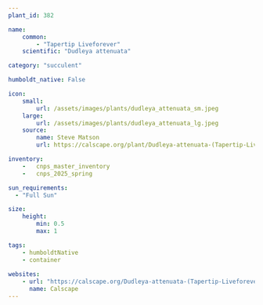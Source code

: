 ```yaml
---
plant_id: 382 

name: 
    common:  
        - "Tapertip Liveforever" 
    scientific: "Dudleya attenuata"  

category: "succulent"

humboldt_native: False

icon: 
    small: 
        url: /assets/images/plants/dudleya_attenuata_sm.jpeg
    large: 
        url: /assets/images/plants/dudleya_attenuata_lg.jpeg
    source: 
        name: Steve Matson 
        url: https://calscape.org/plant/Dudleya-attenuata-(Tapertip-Liveforever)/gallery

inventory: 
    -   cnps_master_inventory
    -   cnps_2025_spring

sun_requirements:
  - "Full Sun"

size:
    height: 
        min: 0.5 
        max: 1

tags:
    - humboldtNative
    - container
 
websites: 
    - url: "https://calscape.org/Dudleya-attenuata-(Tapertip-Liveforever)"
      name: Calscape
---
```


